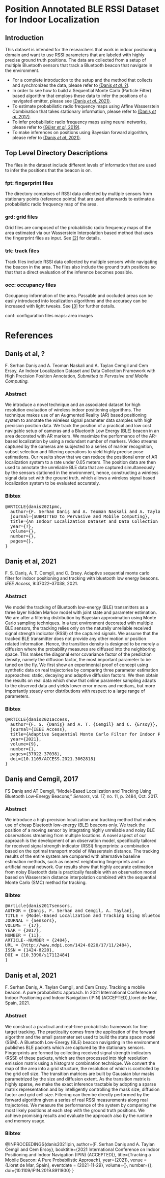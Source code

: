 # Position Annotated BLE RSSI Dataset for Indoor Localization
## Introduction
This dataset is intended for the researchers that work in indoor positioning domain and want to use RSSI parameters that are labeled with highly precise ground truth positions. The data are collected from a setup of multiple Bluetooth sensors that track a Bluetooth beacon that navigate in the environment. 

- For a complete introduction to the setup and the method that collects and synchronizes the data, please refer to [(Daniş _et al_, ?)](#1). 
- In order to see how to build a Sequential Monte Carlo (Particle Filter) based algorithm that employs these data to infer the positions of a navigated emitter, please see [(Daniş _et al_, 2021)](#2).
- To estimate probabilistic radio frequency maps using Affine Wasserstein Combination that takes stationary information, please refer to [(Daniş _et al_, 2017)](#3).
- To infer probabilistic radio frequency maps using neural networks, please refer to [(Güler _et al_, 2019)](#4).
- To make inferences on positions using Bayesian forward algorithm, please refer to [(Daniş _et al_, 2021)](#5).

## Top Level Directory Descriptions
The files in the dataset include different levels of information that are used to infer the positions that the beacon is on.

### fpt: fingerprint files
The directory comprises of RSSI data collected by multiple sensors from stationary points (reference points) that are used afterwards to estimate a probabilistic radio frequency map of the area.

### grd: grid files
Grid files are composed of the probabilistic radio frequency maps of the area estimated via our Wasserstein Interpolation based method that uses the fingerprint files as input. See [[2]](#2) for details.

### trk: track files
Track files include RSSI data collected by multiple sensors while navigating the beacon in the area. The files also include the ground truth positions so that that a direct evaluation of the inference becomes possible.

### occ: occupancy files
Occupancy information of the area. Passable and occluded areas can be easily introduced into localization algorithms and the accuracy can be increased with light tweaks. See [[3]](#3) for further details.


conf: configuration files
maps: area images

# References

## <a id="1">Daniş et al, ?</a>
F. Serhan Daniş and A. Teoman Naskali and A. Taylan Cemgil and Cem Ersoy, An Indoor Localization Dataset and Data Collection Framework with High Precision Position Annotation, *Submitted to Pervasive and Mobile Computing.*

### Abstract
We introduce a novel technique and an associated dataset for high resolution evaluation of wireless indoor positioning algorithms. The technique makes use of an Augmented Reality (AR) based positioning system to annotate the wireless signal parameter data samples with high precision position data. We track the position of a practical and low cost navigable setup of cameras and a Bluetooth Low Energy (BLE) beacon in an area decorated with AR markers. We maximize the performance of the AR-based localization by using a redundant number of markers. Video streams captured by the cameras are subjected to a series of marker recognition, subset selection and filtering operations to yield highly precise pose estimations. Our results show that we can reduce the positional error of AR localization system to a rate under 0.05 meters. The position data are then used to annotate the unreliable BLE data that are captured simultaneously by the sensors stationed in the environment, hence, constructing a wireless signal data set with the ground truth, which allows a wireless signal based localization system to be evaluated accurately.

### Bibtex
<pre>
@ARTICLE{danis2021pmc,
  author={F. Serhan Daniş and A. Teoman Naskali and A. Taylan Cemgil and Cem Ersoy},
  journal={SUBMITTED to Pervasive and Mobile Computing},
  title={An Indoor Localization Dataset and Data Collection Framework with High Precision Position Annotation}, 
  year={?},
  volume={},
  number={},
  pages={},
}
</pre>

## <a id="2">Daniş et al, 2021</a> 
F. S. Daniş, A. T. Cemgil, and C. Ersoy. Adaptive sequential monte carlo filter for indoor positioning and tracking with bluetooth low energy beacons. _IEEE Access_, 9:37022–37038, 2021.

### Abstract
We model the tracking of Bluetooth low-energy (BLE) transmitters as a three layer hidden Markov model with joint state and parameter estimation. We are after a filtering distribution by Bayesian approximation using Monte Carlo sampling techniques. In a test environment decorated with multiple BLE sensors, the tracking relies only on the naturally unreliable received signal strength indicator (RSSI) of the captured signals. We assume that the tracked BLE transmitter does not provide any other motion or position related information. Hence, the transition density is designed to be merely a diffusion where the probability measures are diffused into the neighboring space. This makes the diagonal error covariance factor of the prediction density, namely the diffusion factor, the most important parameter to be tuned on the fly. We first show an experimental proof of concept using synthetic data on real trajectories by comparing three parameter estimation approaches: static, decaying and adaptive diffusion factors. We then obtain the results on real data which show that online parameter sampling adapts to the observed data and yields lower error means and medians, but more importantly steady error distributions with respect to a large range of parameters.

### Bibtex
<pre>@ARTICLE{danis2021access,
  author={F. S. {Daniş} and A. T. {Cemgil} and C. {Ersoy}},
  journal={IEEE Access}, 
  title={Adaptive Sequential Monte Carlo Filter for Indoor Positioning and Tracking With Bluetooth Low Energy Beacons}, 
  year={2021},
  volume={9},
  number={},
  pages={37022-37038},
  doi={10.1109/ACCESS.2021.3062818}
}</pre>


## <a id="3">Daniş and Cemgil, 2017</a> 
FS Daniş and AT Cemgil, “Model-Based Localization and Tracking Using Bluetooth Low-Energy Beacons,” *Sensors*, vol. 17, no. 11, p. 2484, Oct. 2017.

### Abstract
We introduce a high precision localization and tracking method that makes use of cheap Bluetooth low-energy (BLE) beacons only. We track the position of a moving sensor by integrating highly unreliable and noisy BLE observations streaming from multiple locations. A novel aspect of our approach is the development of an observation model, specifically tailored for received signal strength indicator (RSSI) fingerprints: a combination based on the optimal transport model of Wasserstein distance. The tracking results of the entire system are compared with alternative baseline estimation methods, such as nearest neighboring fingerprints and an artificial neural network. Our results show that highly accurate estimation from noisy Bluetooth data is practically feasible with an observation model based on Wasserstein distance interpolation combined with the sequential Monte Carlo (SMC) method for tracking.

### Bibtex
<pre>
@Article{danis2017sensors,
AUTHOR = {Daniş, F. Serhan and Cemgil, A. Taylan},
TITLE = {Model-Based Localization and Tracking Using Bluetooth Low-Energy Beacons},
JOURNAL = {Sensors},
VOLUME = {17},
YEAR = {2017},
NUMBER = {11},
ARTICLE--NUMBER = {2484},
URL = {http://www.mdpi.com/1424-8220/17/11/2484},
ISSN = {1424-8220},
DOI = {10.3390/s17112484}
}
</pre>

## <a id="5">Daniş et al, 2021</a> 
F. Serhan Daniş, A. Taylan Cemgil, and Cem Ersoy. Tracking a mobile beacon: A pure probabilistic approach. In 2021 International Conference on Indoor Positioning and Indoor Navigation (IPIN) (ACCEPTED),Lloret de Mar, Spain, 2021.

### Abstract
We construct a practical and real-time probabilistic framework for fine target tracking. The practicality comes from the application of the forward algorithm and the small parameter set used to build the state space model (SSM). A Bluetooth Low-Energy (BLE) beacon navigating in the environment publishes BLE packets which are captured by the stationary sensors. Fingerprints are formed by collecting received signal strength indicators (RSSI) of these packets, which are then processed into high resolution emission matrix using a histogram combination technique. We convert the map of the area into a grid structure, the resolution of which is controlled by the grid cell size. The transition matrices are built by Gaussian blur masks parametrized by the size and diffusion extent. As the transition matrix is highly sparse, we make the exact inference tractable by adopting a sparse matrix representation and by intelligently controlling the mask size, diffusion factor and grid cell size. Filtering can then be directly performed by the forward algorithm given a series of real RSSI measurements along real trajectories. We measure the performance of the system by comparing the most likely positions at each step with the ground truth positions. We achieve promising results and evaluate the approach also by the runtime and memory usage.

### Bibtex
@INPROCEEDINGS{danis2021ipin,
  author={F. Serhan Daniş and A. Taylan Cemgil and Cem Ersoy},
  booktitle={2021 International Conference on Indoor Positioning and Indoor Navigation (IPIN) (ACCEPTED)},
  title={Tracking a Mobile Beacon: A Pure Probabilistic Approach},
  year={2021},
  venue = {Lloret de Mar, Spain},
  eventdate = {2021-11-29},
  volume={},
  number={},
  doi={10.1109/IPIN.2019.8911800}
}
